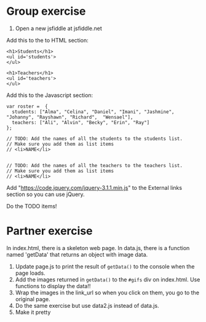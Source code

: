 # Group exercise

1. Open a new jsfiddle at jsfiddle.net

Add this to the to HTML section:

```
<h1>Students</h1>
<ul id='students'>  
</ul>

<h1>Teachers</h1>
<ul id='teachers'>
</ul>
```

Add this to the Javascript section:
```
var roster =  { 
  students: ["Alma", "Celina", "Daniel", "Imani", "Jashmine", "Johanny", "Rayshawn", "Richard",  "Wensael"],
  teachers: ["Ali", "Alvin", "Becky", "Erin", "Ray"]
};

// TODO: Add the names of all the students to the students list. 
// Make sure you add them as list items 
// <li>NAME</li>


// TODO: Add the names of all the teachers to the teachers list. 
// Make sure you add them as list items 
// <li>NAME</li>
```

Add "https://code.jquery.com/jquery-3.1.1.min.js" to the External links section so you can use jQuery.

Do the TODO items! 


# Partner exercise

In index.html, there is a skeleton web page. In data.js, there is a function named 'getData' that returns an object with image data.

1. Update page.js to print the result of `getData()` to the console when the page loads.
2. Add the images returned in `getData()` to the `#gifs` div on index.html. 
   Use functions to display the data!!
3.  Wrap the images in the link_url so when you click on them, you go to the original page.
4. Do the same exercise but use data2.js instead of data.js.     
5. Make it pretty
